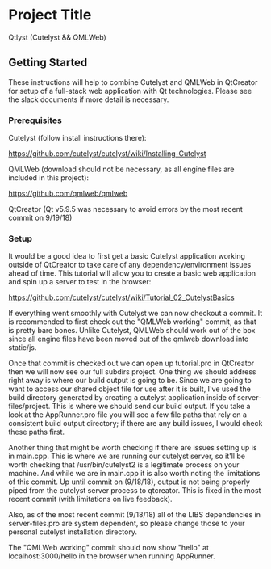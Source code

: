 # Project Title

Qtlyst (Cutelyst && QMLWeb)

## Getting Started

These instructions will help to combine Cutelyst and QMLWeb in QtCreator
for setup of a full-stack web application with Qt technologies.  Please see
the slack documents if more detail is necessary.

### Prerequisites

Cutelyst (follow install instructions there):

https://github.com/cutelyst/cutelyst/wiki/Installing-Cutelyst

QMLWeb (download should not be necessary, as all engine files are included in this project):

https://github.com/qmlweb/qmlweb

QtCreator (Qt v5.9.5 was necessary to avoid errors by the most recent commit on 9/19/18)


### Setup

It would be a good idea to first get a basic Cutelyst application working
outside of QtCreator to take care of any dependency/environment issues ahead of time.
This tutorial will allow you to create a basic web application and spin up a server
to test in the browser:  

https://github.com/cutelyst/cutelyst/wiki/Tutorial_02_CutelystBasics

If everything went smoothly with Cutelyst we can now checkout a commit.
It is recommended to first check out the "QMLWeb working" commit, as that is
pretty bare bones.  Unlike Cutelyst, QMLWeb should work out of the box since all
engine files have been moved out of the qmlweb download into static/js.

Once that commit is checked out we can open up tutorial.pro in QtCreator then we will now see our full subdirs project.  One thing we should address right away is where
our build output is going to be.  Since we are going to want to access our
shared object file for use after it is built, I've used the build directory
generated by creating a cutelyst application inside of server-files/project.
This is where we should send our build output.  If you take a look at the AppRunner.pro file you will see a few file paths that rely on a consistent build output directory; if there are any build issues, I would check these paths first.

Another thing that might be worth checking if there are issues setting up is in
main.cpp.  This is where we are running our cutelyst server, so it'll be worth
checking that /usr/bin/cutelyst2 is a legitimate process on your machine.  And
while we are in main.cpp it is also worth noting the limitations of this commit.
Up until commit on (9/18/18), output is not being properly piped from
the cutelyst server process to qtcreator.  This is fixed in the most recent
commit (with limitations on live feedback).

Also, as of the most recent commit (9/18/18) all of the LIBS dependencies in
server-files.pro are system dependent, so please change those to your personal cutelyst
installation directory.

The "QMLWeb working" commit should now show "hello" at localhost:3000/hello in
the browser when running AppRunner.
